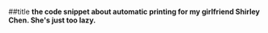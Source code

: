 ##title
**the code snippet about automatic printing for my girlfriend Shirley Chen. She's just too lazy.**
